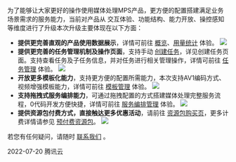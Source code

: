 为了能够让大家更好的操作使用媒体处理MPS产品，更方便的配置搭建满足业务场景需求的服务能力，当前对产品从 交互体验、功能结构、能力开放、操控感知等维度进行了升级本次升级主要体现在以下方面：

- **提供更完善直观的产品使用数据展示**，详情可前往 [概览](https://console.cloud.tencent.com/mps)、[用量统计](https://console.cloud.tencent.com/mps/statistics?tab=transcode/) 体验。
![](https://qcloudimg.tencent-cloud.cn/raw/0b54a25c9a83e9b4e3dac54238f7a2d8.png)
- **提供更完善的任务管理机制及操作页面**，支持手动 [创建任务](https://console.cloud.tencent.com/mps/tasks/create)，详见创建任务页面。支持查看任务及子任务信息，并对任务进行相关管理操作，详情可前往 [任务管理](https://console.cloud.tencent.com/mps/tasks) 体验。
![](https://qcloudimg.tencent-cloud.cn/raw/3f1919423aa373f93bd8715ac9426da4.png)
- **开放更多模板化能力**，支持更方便的配置所需能力，本次支持AV1编码方式、视频增强模板能力，详情可前往 [模板管理](https://console.cloud.tencent.com/mps/templates/avs) 体验。
![](https://qcloudimg.tencent-cloud.cn/raw/d0689bb53e9093184626c144ca3d9fc8.png)
- **支持拖拽式服务编排能力**，可通过拖拽配置的方式搭建媒体处理完整服务流程，0代码开发方便快捷，详情可前往 [服务编排管理](https://console.cloud.tencent.com/mps/workflows/pipeline) 体验。
![](https://qcloudimg.tencent-cloud.cn/raw/891f61f2c77c30b83e6adf1bd9ade7ce.png)
- **提供资源包付费方式，直接触达更多优惠活动**，请前往 [资源包购买页](https://buy.cloud.tencent.com/mps)，更多计费详情请参见 [预付费资源包](https://cloud.tencent.com/document/product/862/77218)。
![](https://qcloudimg.tencent-cloud.cn/raw/4f4da2044f6106c0adaf0d5c34316c16.png)

若您有任何疑问，请随时 [联系我们](https://cloud.tencent.com/document/product/862/36711) 。

2022-07-20
腾讯云
